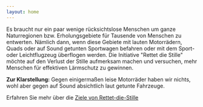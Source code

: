 ```yaml
---
layout: home
---
```


Es braucht nur ein paar wenige rücksichtslose Menschen um ganze Naturregionen bzw. Erholungsgebiete für Tausende von Menschen zu entwerten. Nämlich dann, wenn diese Gebiete mit lauten Motorrädern, Quads oder auf Sound getunten Sportwagen befahren oder mit dem Sport- oder Leichtflugzeug überflogen werden. Die Initiative "Rettet die Stille" möchte auf den Verlust der Stille aufmerksam machen und versuchen, mehr Menschen für effektiven Lärmschutz zu gewinnen.

<b>Zur Klarstellung:</b> Gegen einigermaßen leise Motorräder haben wir nichts, wohl aber gegen auf Sound absichtlich laut getunte Fahrzeuge.

Erfahren Sie mehr über die <a href="index2.html">Ziele von Rettet-die-Stille</a>
